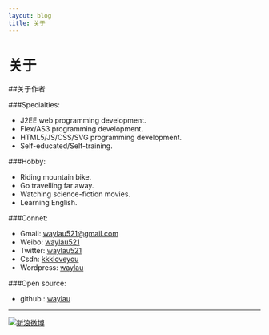 ```yaml
---
layout: blog
title: 关于
---
```


# 关于

##关于作者

###Specialties:

* J2EE web programming development.
* Flex/AS3 programming development.
* HTML5/JS/CSS/SVG programming development.
* Self-educated/Self-training.

###Hobby:

* Riding mountain bike.
* Go travelling far away.
* Watching science-fiction movies.
* Learning English.

###Connet:

* Gmail: [waylau521@gmail.com](mailto:waylau521@gmail.com)
* Weibo: [waylau521](http://weibo.com/waylau521)
* Twitter: [waylau521](https://twitter.com/waylau521)
* Csdn: [kkkloveyou](http://blog.csdn.net/kkkloveyou)
* Wordpress: [waylau](http://wordpress-waynelau521.rhcloud.com)

###Open source:

* github : [waylau](https://github.com/waylau)

----

[![新浪微博](http://service.t.sina.com.cn/widget/qmd/2117486514/c3e417d3/1.png)](http://weibo.com/u/2117486514?s=6uyXnP)